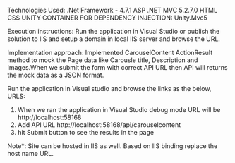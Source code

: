 Technologies Used:
.Net Framework - 4.7.1
ASP .NET MVC 5.2.7.0
HTML
CSS
UNITY CONTAINER FOR DEPENDENCY INJECTION: Unity.Mvc5

Execution instructions:
Run the application in Visual Studio or publish the solution to IIS and setup a domain in local IIS server and browse the URL.

Implementation approach:
Implemented CarouselContent ActionResult method to mock the Page data like Carousle title, Description and Images.When we submit the form with correct API URL then API will returns the mock data as a JSON format.

Run the application in Visual studio and browse the links as the below,
URLS:
1. When we ran the application in Visual Studio debug mode URL will be http://localhost:58168
2. Add API URL http://localhost:58168/api/carouselcontent
3. hit Submit button to see the results in the page

Note*: Site can be hosted in IIS as well. Based on IIS binding replace the host name URL.
